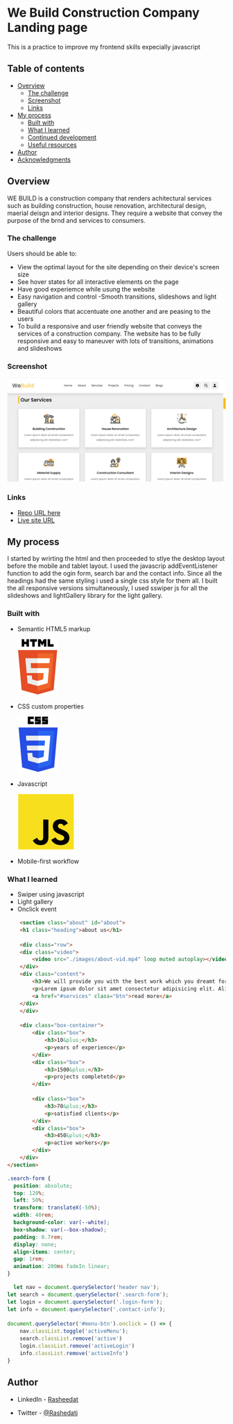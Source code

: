 # We Build Construction Company Landing page


This is a practice to improve my frontend skills expecially javascript

## Table of contents

- [Overview](#overview)
  - [The challenge](#the-challenge)
  - [Screenshot](#screenshot)
  - [Links](#links)
- [My process](#my-process)
  - [Built with](#built-with)
  - [What I learned](#what-i-learned)
  - [Continued development](#continued-development)
  - [Useful resources](#useful-resources)
- [Author](#author)
- [Acknowledgments](#acknowledgments)

## Overview
WE BUILD is a construction company that renders achitectural services such as building construction, house renovation, architectural design, maerial deisgn and interior designs. They require a website that convey the purpose of the brnd and services to consumers.


### The challenge

Users should be able to:

- View the optimal layout for the site depending on their device's screen size
- See hover states for all interactive elements on the page
- Have good experiemce while usung the website
- Easy navigation and control
-Smooth transitions, slideshows and light gallery
- Beautiful colors that accentuate one another and are peasing to the users
- To build a responsive and user friendly website that conveys the services of a construction company. The website has to be fully responsive and easy to maneuver with lots of transitions, animations and slideshows


### Screenshot
![](./images/Screenshot%202022-10-30%20201435.png)

### Links

- [Repo URL here](https://github.com/Rasheedatj/We-build)
- [Live site URL](https://rasheedatj.github.io/We-build/)

## My process
I started by wrirting the html and then proceeded to stlye the desktop layout before the mobile and tablet layout. I used the javascrip addEventListener function to add the ogin form, search bar and the contact info. Since all the headings had the same styling i used a single css style for them all. I built the all responsive versions simultaneously, I used sswiper js for all the slideshows and lightGallery library for the light gallery. 


### Built with

- Semantic HTML5 markup
 
  ![](./images/html.svg)
- CSS custom properties

    ![](./images/css-3%20logo.svg)
- Javascript

    ![](./images/javascript%20logo.svg)
- Mobile-first workflow

### What I learned

- Swiper using javascript
- Light gallery 
- Onclick event


```html
    <section class="about" id="about">
    <h1 class="heading">about us</h1>

    <div class="row">
    <div class="video">
        <video src="./images/about-vid.mp4" loop muted autoplay></video>
    </div>
    <div class="content">
        <h3>We will provide you with the best work which you dreamt for!</h3>
        <p>Lorem ipsum dolor sit amet consectetur adipisicing elit. Aliquam soluta doloremque, aliquid id commodi inventore eum deleniti error iusto suscipit.</p>
        <a href="#services" class="btn">read more</a>
    </div>
    </div>

    <div class="box-container">
        <div class="box">
            <h3>10&plus;</h3>
            <p>years of experience</p>
        </div>
        <div class="box">
            <h3>1500&plus;</h3>
            <p>projects completetd</p>
        </div>
    
        <div class="box">
            <h3>70&plus;</h3>
            <p>satisfied clients</p>
        </div>
        <div class="box">
            <h3>450&plus;</h3>
            <p>active workers</p>
        </div>
    </div>
</section>
```

```css
.search-form {
  position: absolute;
  top: 120%;
  left: 50%;
  transform: translateX(-50%);
  width: 40rem;
  background-color: var(--white);
  box-shadow: var(--box-shadow);
  padding: 0.7rem;
  display: none;
  align-items: center;
  gap: 1rem;
  animation: 200ms fadeIn linear;
}

```

```js
  let nav = document.querySelector('header nav');
let search = document.querySelector('.search-form');
let login = document.querySelector('.login-form');
let info = document.querySelector('.contact-info');

document.querySelector('#menu-btn').onclick = () => {
    nav.classList.toggle('activeMenu');
    search.classList.remove('active')
    login.classList.remove('activeLogin')
    info.classList.remove('activeInfo')
}
```


## Author

- LinkedIn - [Rasheedat](https://www.linkedin.com/in/rashedat-jinadu-066078227)

- Twitter - [@Rashedatj](https://www.twitter.com/Rashedatj)